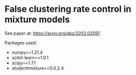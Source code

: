 # False clustering rate control in mixture models
See paper at: https://arxiv.org/abs/2203.02597

Packages used:
* numpy==1.21.4
* scikit-learn==1.0.1
* scipy==1.7.1
* studenttmixture==0.0.2.4
